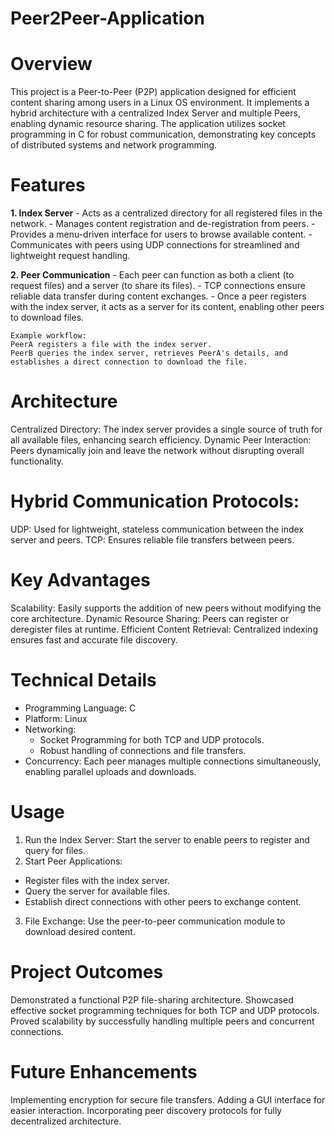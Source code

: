 # Peer2Peer-Application

# Overview

This project is a Peer-to-Peer (P2P) application designed for efficient content sharing among users in a Linux OS environment. It implements a hybrid architecture with a centralized Index Server and multiple Peers, enabling dynamic resource sharing. The application utilizes socket programming in C for robust communication, demonstrating key concepts of distributed systems and network programming.

# Features

  **1. Index Server**
    - Acts as a centralized directory for all registered files in the network.
    - Manages content registration and de-registration from peers.
    - Provides a menu-driven interface for users to browse available content.
    - Communicates with peers using UDP connections for streamlined and lightweight request handling.
    
  **2. Peer Communication**
    - Each peer can function as both a client (to request files) and a server (to share its files).
    - TCP connections ensure reliable data transfer during content exchanges.
    - Once a peer registers with the index server, it acts as a server for its content, enabling other peers to download files.
    
    Example workflow:
    PeerA registers a file with the index server.
    PeerB queries the index server, retrieves PeerA's details, and establishes a direct connection to download the file.
    
# Architecture

Centralized Directory: The index server provides a single source of truth for all available files, enhancing search efficiency.
Dynamic Peer Interaction: Peers dynamically join and leave the network without disrupting overall functionality.

# Hybrid Communication Protocols:

UDP: Used for lightweight, stateless communication between the index server and peers.
TCP: Ensures reliable file transfers between peers.

# Key Advantages

Scalability: Easily supports the addition of new peers without modifying the core architecture.
Dynamic Resource Sharing: Peers can register or deregister files at runtime.
Efficient Content Retrieval: Centralized indexing ensures fast and accurate file discovery.

# Technical Details

- Programming Language: C
- Platform: Linux
- Networking:
  - Socket Programming for both TCP and UDP protocols.
  - Robust handling of connections and file transfers.
- Concurrency: Each peer manages multiple connections simultaneously, enabling parallel uploads and downloads.
  
# Usage

1. Run the Index Server: Start the server to enable peers to register and query for files.
2. Start Peer Applications:
  - Register files with the index server.
  - Query the server for available files.
  - Establish direct connections with other peers to exchange content.
3. File Exchange: Use the peer-to-peer communication module to download desired content.

# Project Outcomes

Demonstrated a functional P2P file-sharing architecture.
Showcased effective socket programming techniques for both TCP and UDP protocols.
Proved scalability by successfully handling multiple peers and concurrent connections.

# Future Enhancements

Implementing encryption for secure file transfers.
Adding a GUI interface for easier interaction.
Incorporating peer discovery protocols for fully decentralized architecture.
